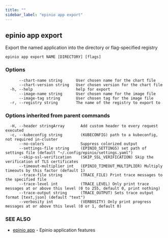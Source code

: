 ```yaml
---
title: ""
sidebar_label: "epinio app export"
---
```

## epinio app export

Export the named application into the directory or flag-specified registry

```
epinio app export NAME [DIRECTORY] [flags]
```

### Options

```
      --chart-name string      User chosen name for the chart file
      --chart-version string   User chosen version for the chart file
  -h, --help                   help for export
      --image-name string      User chosen name for the image file
      --image-tag string       User chosen tag for the image file
  -r, --registry string        The name of the registry to export to
```

### Options inherited from parent commands

```
  -H, --header stringArray       Add custom header to every request executed
  -c, --kubeconfig string        (KUBECONFIG) path to a kubeconfig, not required in-cluster
      --no-colors                Suppress colorized output
      --settings-file string     (EPINIO_SETTINGS) set path of settings file (default "~/.config/epinio/settings.yaml")
      --skip-ssl-verification    (SKIP_SSL_VERIFICATION) Skip the verification of TLS certificates
      --timeout-multiplier int   (EPINIO_TIMEOUT_MULTIPLIER) Multiply timeouts by this factor (default 1)
      --trace-file string        (TRACE_FILE) Print trace messages to the specified file
      --trace-level int          (TRACE_LEVEL) Only print trace messages at or above this level (0 to 255, default 0, print nothing)
      --trace-output string      (TRACE_OUTPUT) Sets trace output format [text,json] (default "text")
      --verbosity int            (VERBOSITY) Only print progress messages at or above this level (0 or 1, default 0)
```

### SEE ALSO

* [epinio app](./epinio_app.md)	 - Epinio application features

